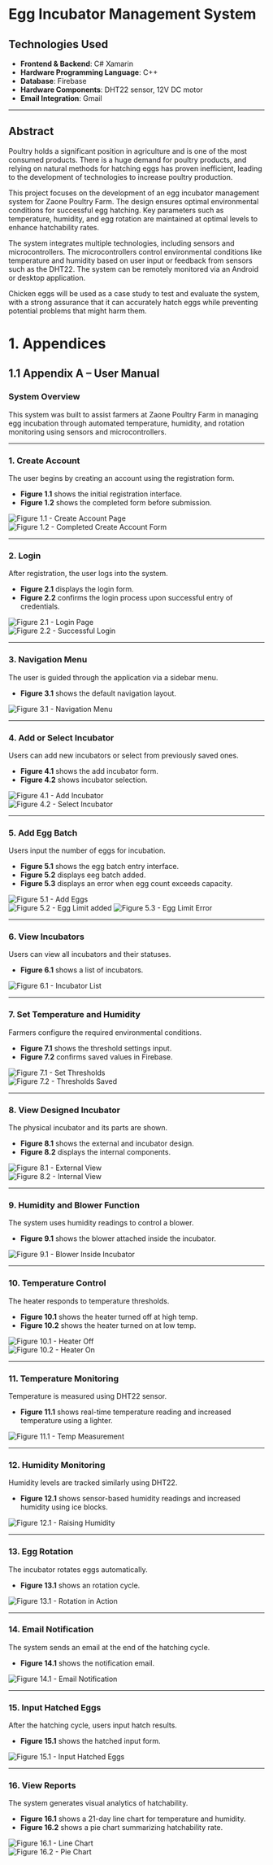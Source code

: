 # Egg Incubator Management System

## Technologies Used
- **Frontend & Backend**: C# Xamarin  
- **Hardware Programming Language**: C++  
- **Database**: Firebase  
- **Hardware Components**: DHT22 sensor, 12V DC motor  
- **Email Integration**: Gmail  

---

## Abstract

Poultry holds a significant position in agriculture and is one of the most consumed products. There is a huge demand for poultry products, and relying on natural methods for hatching eggs has proven inefficient, leading to the development of technologies to increase poultry production.

This project focuses on the development of an egg incubator management system for Zaone Poultry Farm. The design ensures optimal environmental conditions for successful egg hatching. Key parameters such as temperature, humidity, and egg rotation are maintained at optimal levels to enhance hatchability rates.

The system integrates multiple technologies, including sensors and microcontrollers. The microcontrollers control environmental conditions like temperature and humidity based on user input or feedback from sensors such as the DHT22. The system can be remotely monitored via an Android or desktop application.

Chicken eggs will be used as a case study to test and evaluate the system, with a strong assurance that it can accurately hatch eggs while preventing potential problems that might harm them.
 

# 1. Appendices

## 1.1 Appendix A – User Manual

### System Overview

This system was built to assist farmers at Zaone Poultry Farm in managing egg incubation through automated temperature, humidity, and rotation monitoring using sensors and microcontrollers.

---

### 1. Create Account

The user begins by creating an account using the registration form.

- **Figure 1.1** shows the initial registration interface.
- **Figure 1.2** shows the completed form before submission.

![Figure 1.1 - Create Account Page](screenshots/figure1_1.jpg)  
![Figure 1.2 - Completed Create Account Form](screenshots/figure1_2.jpg)

---

### 2. Login

After registration, the user logs into the system.

- **Figure 2.1** displays the login form.
- **Figure 2.2** confirms the login process upon successful entry of credentials.

![Figure 2.1 - Login Page](screenshots/figure2_1.jpg)  
![Figure 2.2 - Successful Login](screenshots/figure2_2.jpg)

---

### 3. Navigation Menu

The user is guided through the application via a sidebar menu.

- **Figure 3.1** shows the default navigation layout.

![Figure 3.1 - Navigation Menu](screenshots/figure3_1.jpg)

---

### 4. Add or Select Incubator

Users can add new incubators or select from previously saved ones.

- **Figure 4.1** shows the add incubator form.
- **Figure 4.2** shows incubator selection.

![Figure 4.1 - Add Incubator](screenshots/figure4_1.jpg)  
![Figure 4.2 - Select Incubator](screenshots/figure4_2.jpg)

---

### 5. Add Egg Batch

Users input the number of eggs for incubation.

- **Figure 5.1** shows the egg batch entry interface.
- **Figure 5.2** displays eeg batch added.
- **Figure 5.3** displays an error when egg count exceeds capacity.

![Figure 5.1 - Add Eggs](screenshots/figure5_1.jpg)  
![Figure 5.2 - Egg Limit added](screenshots/figure5_2.jpg)
![Figure 5.3 - Egg Limit Error](screenshots/figure5_3.jpg)

---

### 6. View Incubators

Users can view all incubators and their statuses.

- **Figure 6.1** shows a list of incubators.

![Figure 6.1 - Incubator List](screenshots/figure6_1.jpg)  

---

### 7. Set Temperature and Humidity

Farmers configure the required environmental conditions.

- **Figure 7.1** shows the threshold settings input.
- **Figure 7.2** confirms saved values in Firebase.

![Figure 7.1 - Set Thresholds](screenshots/figure7_1.jpg)  
![Figure 7.2 - Thresholds Saved](screenshots/figure7_2.jpg)

---

### 8. View Designed Incubator

The physical incubator and its parts are shown.

- **Figure 8.1** shows the external and incubator design.
- **Figure 8.2** displays the internal components.

![Figure 8.1 - External View](screenshots/figure8_1.jpg)  
![Figure 8.2 - Internal View](screenshots/figure8_2.jpg)

---

### 9. Humidity and Blower Function

The system uses humidity readings to control a blower.

- **Figure 9.1** shows the blower attached inside the incubator.

![Figure 9.1 - Blower Inside Incubator](screenshots/figure9_1.jpg)  

---

### 10. Temperature Control

The heater responds to temperature thresholds.

- **Figure 10.1** shows the heater turned off at high temp.
- **Figure 10.2** shows the heater turned on at low temp.

![Figure 10.1 - Heater Off](screenshots/figure10_1.jpg)  
![Figure 10.2 - Heater On](screenshots/figure10_2.jpg)

---

### 11. Temperature Monitoring

Temperature is measured using DHT22 sensor.

- **Figure 11.1** shows real-time temperature reading and increased temperature using a lighter.

![Figure 11.1 - Temp Measurement](screenshots/figure11_1.jpg)  

---

### 12. Humidity Monitoring

Humidity levels are tracked similarly using DHT22.

- **Figure 12.1** shows sensor-based humidity readings and increased humidity using ice blocks.

![Figure 12.1 - Raising Humidity](screenshots/figure12_1.jpg)

---

### 13. Egg Rotation

The incubator rotates eggs automatically.

- **Figure 13.1** shows an rotation cycle.
  
![Figure 13.1 - Rotation in Action](screenshots/figure13_1.jpg)

---

### 14. Email Notification

The system sends an email at the end of the hatching cycle.

- **Figure 14.1** shows the notification email.

![Figure 14.1 - Email Notification](screenshots/figure14_1.jpg)  

---

### 15. Input Hatched Eggs

After the hatching cycle, users input hatch results.

- **Figure 15.1** shows the hatched input form.

![Figure 15.1 - Input Hatched Eggs](screenshots/figure15_1.jpg)  

---

### 16. View Reports

The system generates visual analytics of hatchability.

- **Figure 16.1** shows a 21-day line chart for temperature and humidity.
- **Figure 16.2** shows a pie chart summarizing hatchability rate.

![Figure 16.1 - Line Chart](screenshots/figure16_1.jpg)  
![Figure 16.2 - Pie Chart](screenshots/figure16_2.jpg)

